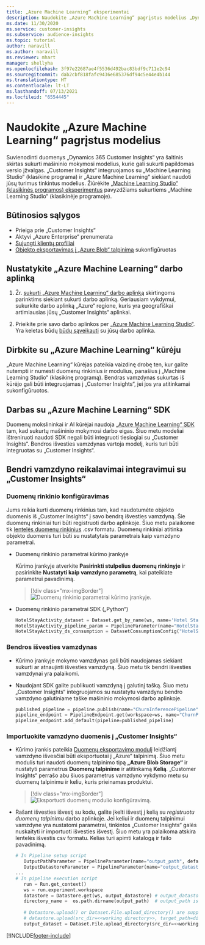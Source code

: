```yaml
---
title: „Azure Machine Learning“ eksperimentai
description: Naudokite „Azure Machine Learning“ pagrįstus modelius „Dynamics 365 Customer Insights“.
ms.date: 11/30/2020
ms.service: customer-insights
ms.subservice: audience-insights
ms.topic: tutorial
author: naravill
ms.author: naravill
ms.reviewer: mhart
manager: shellyha
ms.openlocfilehash: 3f97e22687ae4f5536d492bac83bdf9c711e2c94
ms.sourcegitcommit: dab2cbf818fafc9436e685376df94c5e44e4b144
ms.translationtype: HT
ms.contentlocale: lt-LT
ms.lasthandoff: 07/13/2021
ms.locfileid: "6554445"
---
```

# <a name="use-azure-machine-learning-based-models"></a>Naudokite „Azure Machine Learning“ pagrįstus modelius

Suvienodinti duomenys „Dynamics 365 Customer Insights“ yra šaltinis skirtas sukurti mašininio mokymosi modelius, kurie gali sukurti papildomas verslo įžvalgas. „Customer Insights“ integruojamos su „Machine Learning Studio“ (klasikine programa) ir „Azure Machine Learning“ siekiant naudoti jūsų turimus tinkintus modelius. Žiūrėkite [„Machine Learning Studio“ (klasikinės programos) eksperimentus](machine-learning-studio-experiments.md) pavyzdžiams sukurtiems „Machine Learning Studio“ (klasikinėje programoje). 

## <a name="prerequisites"></a>Būtinosios sąlygos

- Prieiga prie „Customer Insights“
- Aktyvi „Azure Enterprise“ prenumerata
- [Sujungti klientų profiliai](data-unification.md)
- [Objekto eksportavimas į „Azure Blob“ talpinimą](export-azure-blob-storage.md) sukonfigūruotas

## <a name="set-up-azure-machine-learning-workspace"></a>Nustatykite „Azure Machine Learning“ darbo aplinką

1. Žr. [sukurti „Azure Machine Learning“ darbo aplinką](/azure/machine-learning/concept-workspace#-create-a-workspace) skirtingoms parinktims siekiant sukurti darbo aplinką. Geriausiam vykdymui, sukurkite darbo aplinką „Azure“ regione, kuris yra geografiškai artimiausias jūsų „Customer Insights“ aplinkai.

1. Prieikite prie savo darbo aplinkos per [„Azure Machine Learning Studio“](https://ml.azure.com/). Yra keletas būdų [būdų sąveikauti](/azure/machine-learning/concept-workspace#tools-for-workspace-interaction) su jūsų darbo aplinka.

## <a name="work-with-azure-machine-learning-designer"></a>Dirbkite su „Azure Machine Learning“ kūrėju

„Azure Machine Learning“ kūrėjas pateikia vaizdinę drobę ten, kur galite nutempti ir numesti duomenų rinkinius ir modulius, panašius į „Machine Learning Studio“ (klasikinę programą). Bendras vamzdynas sukurtas iš kūrėjo gali būti integruojamas į „Customer Insights“, jei jos yra atitinkamai sukonfigūruotos. 
   
## <a name="working-with-azure-machine-learning-sdk"></a>Darbas su „Azure Machine Learning“ SDK

Duomenų mokslininkai ir AI kūrėjai naudoja [„Azure Machine Learning“ SDK](/python/api/overview/azure/ml/?preserve-view=true&view=azure-ml-py) tam, kad sukurtų mašininio mokymosi darbo eigas. Šiuo metu modeliai ištreniruoti naudoti SDK negali būti integruoti tiesiogiai su „Customer Insights“. Bendros išvesties vamzdynas vartoja modelį, kuris turi būti integruotas su „Customer Insights“.

## <a name="batch-pipeline-requirements-to-integrate-with-customer-insights"></a>Bendri vamzdyno reikalavimai integravimui su „Customer Insights“

### <a name="dataset-configuration"></a>Duomenų rinkinio konfigūravimas

Jums reikia kurti duomenų rinkinius tam, kad naudotumėte objekto duomenis iš „Customer Insights“ į savo bendrą išvesties vamzdyną. Šie duomenų rinkiniai turi būti registruoti darbo aplinkoje. Šiuo metu palaikome tik [lentelės duomenų rinkinius](/azure/machine-learning/how-to-create-register-datasets#tabulardataset) .csv formatu. Duomenų rinkiniai atitinka objekto duomenis turi būti su nustatytais parametrais kaip vamzdyno parametrai.
   
* Duomenų rinkinio parametrai kūrimo įrankyje
   
     Kūrimo įrankyje atverkite **Pasirinkti stulpelius duomenų rinkinyje** ir pasirinkite **Nustatyti kaip vamzdyno parametrą**, kai pateikiate parametrui pavadinimą.

     > [!div class="mx-imgBorder"]
     > ![Duomenų rinkinio parametrai kūrimo įrankyje.](media/intelligence-designer-dataset-parameters.png "Duomenų rinkinio parametrai kūrimo įrankyje")
   
* Duomenų rinkinio parametrai SDK („Python“)
   
   ```python
   HotelStayActivity_dataset = Dataset.get_by_name(ws, name='Hotel Stay Activity Data')
   HotelStayActivity_pipeline_param = PipelineParameter(name="HotelStayActivity_pipeline_param", default_value=HotelStayActivity_dataset)
   HotelStayActivity_ds_consumption = DatasetConsumptionConfig("HotelStayActivity_dataset", HotelStayActivity_pipeline_param)
   ```

### <a name="batch-inference-pipeline"></a>Bendros išvesties vamzdynas
  
* Kūrimo įrankyje mokymo vamzdynas gali būti naudojamas siekiant sukurti ar atnaujinti išvesties vamzdyną. Šiuo metu tik bendri išvesties vamzdynai yra palaikomi.

* Naudojant SDK galite publikuoti vamzdyną į galutinį tašką. Šiuo metu „Customer Insights“ integruojamos su nustatytu vamzdynu bendro vamzdyno galutiniame taške mašininio mokymosi darbo aplinkoje.
   
   ```python
   published_pipeline = pipeline.publish(name="ChurnInferencePipeline", description="Published Churn Inference pipeline")
   pipeline_endpoint = PipelineEndpoint.get(workspace=ws, name="ChurnPipelineEndpoint") 
   pipeline_endpoint.add_default(pipeline=published_pipeline)
   ```

### <a name="import-pipeline-data-into-customer-insights"></a>Importuokite vamzdyno duomenis į „Customer Insights“

* Kūrimo įrankis pateikia [Duomenų eksportavimo modulį](/azure/machine-learning/algorithm-module-reference/export-data) leidžiantį vamzdyno išvesčiai būti eksportuotai į „Azure“ talpinimą. Šiuo metu modulis turi naudoti duomenų talpinimo tipą **„Azure Blob Storage“** ir nustatyti parametrus **Duomenų talpinime** ir atitinkamą **Kelią**. „Customer Insights“ perrašo abu šiuos parametrus vamzdyno vykdymo metu su duomenų talpinimu ir keliu, kuris prieinamas produktui.
   > [!div class="mx-imgBorder"]
   > ![Eksportuoti duomenų modulio konfigūravimą.](media/intelligence-designer-importdata.png "Eksportuoti duomenų modulio konfigūravimą")
   
* Rašant išvesties išvestį su kodu, galite įkelti išvestį į kelią su *registruotu duomenų talpinimu* darbo aplinkoje. Jei keliui ir duomenų talpinimui vamzdyne yra nustatomi parametrai, tinkintos „Customer Insights“ galės nuskaityti ir importuoti išvesties išvestį. Šiuo metu yra palaikoma atskira lentelės išvestis csv formatu. Kelias turi apimti katalogą ir failo pavadinimą.

   ```python
   # In Pipeline setup script
      OutputPathParameter = PipelineParameter(name="output_path", default_value="HotelChurnOutput/HotelChurnOutput.csv")
      OutputDatastoreParameter = PipelineParameter(name="output_datastore", default_value="workspaceblobstore")
   ...
   # In pipeline execution script
      run = Run.get_context()
      ws = run.experiment.workspace
      datastore = Datastore.get(ws, output_datastore) # output_datastore is parameterized
      directory_name =  os.path.dirname(output_path)  # output_path is parameterized.
      
      # Datastore.upload() or Dataset.File.upload_directory() are supported methods to uplaod the data
      # datastore.upload(src_dir=<<working directory>>, target_path=directory_name, overwrite=False, show_progress=True)
      output_dataset = Dataset.File.upload_directory(src_dir=<<working directory>>, target = (datastore, directory_name)) # Remove trailing "/" from directory_name
   ```


[!INCLUDE[footer-include](../includes/footer-banner.md)]